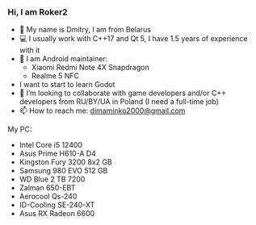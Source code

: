 ### Hi, I am Roker2

- :man: My name is Dmitry, I am from Belarus
- :computer: I usually work with C++17 and Qt 5, I have 1.5 years of experience with it
- 🤖 I am Android maintainer:
  - Xiaomi Redmi Note 4X Snapdragon
  - Realme 5 NFC
- I want to start to learn Godot
- 👯 I’m looking to collaborate with game developers and/or C++ developers from RU/BY/UA in Poland (I need a full-time job)
- 📫 How to reach me: dimaminko2000@gmail.com

My PC:
- Intel Core i5 12400
- Asus Prime H610-A D4
- Kingston Fury 3200 8x2 GB
- Samsung 980 EVO 512 GB
- WD Blue 2 TB 7200
- Zalman 650-EBT
- Aerocool Qs-240
- ID-Cooling SE-240-XT
- Asus RX Radeon 6600

